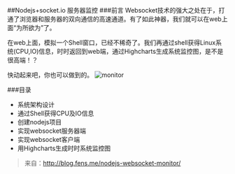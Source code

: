 ##Nodejs+socket.io 服务器监控
###前言
Websocket技术的强大之处在于，打通了浏览器和服务器的双向通信的高速通道。有了如此神器，我们就可以在web上面“为所欲为”了。

在web上面，模拟一个Shell窗口，已经不稀奇了。我们再通过shell获得Linux系统(CPU,IO)信息，时时返回到web端，通过Highcharts生成系统监控图，是不是很高端！？

快动起来吧，你也可以做到的。
![monitor](http://www.geedoo.info/wp-content/uploads/2014/12/nodejs-socket-monitor-demo.jpg "系统监控")

###目录

* 系统架构设计
* 通过Shell获得CPU及IO信息
* 创建nodejs项目
* 实现websocket服务器端
* 实现websocket客户端
* 用Highcharts生成时时系统监控图

> 来自：http://blog.fens.me/nodejs-websocket-monitor/
